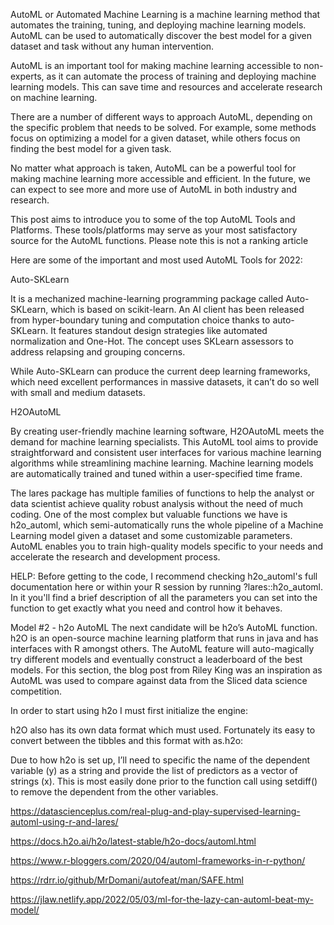 AutoML or Automated Machine Learning is a machine learning method that automates the training, tuning, and deploying machine learning models. AutoML can be used to automatically discover the best model for a given dataset and task without any human intervention.

AutoML is an important tool for making machine learning accessible to non-experts, as it can automate the process of training and deploying machine learning models. This can save time and resources and accelerate research on machine learning.

There are a number of different ways to approach AutoML, depending on the specific problem that needs to be solved. For example, some methods focus on optimizing a model for a given dataset, while others focus on finding the best model for a given task.

No matter what approach is taken, AutoML can be a powerful tool for making machine learning more accessible and efficient. In the future, we can expect to see more and more use of AutoML in both industry and research.


This post aims to introduce you to some of the top AutoML Tools and Platforms. These tools/platforms may serve as your most satisfactory source for the AutoML functions. Please note this is not a ranking article

Here are some of the important and most used AutoML Tools for 2022:

Auto-SKLearn

It is a mechanized machine-learning programming package called Auto-SKLearn, which is based on scikit-learn. An AI client has been released from hyper-boundary tuning and computation choice thanks to auto-SKLearn. It features standout design strategies like automated normalization and One-Hot. The concept uses SKLearn assessors to address relapsing and grouping concerns.

While Auto-SKLearn can produce the current deep learning frameworks, which need excellent performances in massive datasets, it can’t do so well with small and medium datasets.

H2OAutoML

By creating user-friendly machine learning software, H2OAutoML meets the demand for machine learning specialists. This AutoML tool aims to provide straightforward and consistent user interfaces for various machine learning algorithms while streamlining machine learning. Machine learning models are automatically trained and tuned within a user-specified time frame.


The lares package has multiple families of functions to help the analyst or data scientist achieve quality robust analysis without the need of much coding. One of the most complex but valuable functions we have is h2o_automl, which semi-automatically runs the whole pipeline of a Machine Learning model given a dataset and some customizable parameters. AutoML enables you to train high-quality models specific to your needs and accelerate the research and development process.

HELP: Before getting to the code, I recommend checking h2o_automl's full documentation here or within your R session by running ?lares::h2o_automl. In it you'll find a brief description of all the parameters you can set into the function to get exactly what you need and control how it behaves.

Model #2 - h2o AutoML
The next candidate will be h2o’s AutoML function. h2O is an open-source machine learning platform that runs in java and has interfaces with R amongst others. The AutoML feature will auto-magically try different models and eventually construct a leaderboard of the best models. For this section, the blog post from Riley King was an inspiration as AutoML was used to compare against data from the Sliced data science competition.

In order to start using h2o I must first initialize the engine:

h2O also has its own data format which must used. Fortunately its easy to convert between the tibbles and this format with as.h2o:

Due to how h2o is set up, I’ll need to specific the name of the dependent variable (y) as a string and provide the list of predictors as a vector of strings (x). This is most easily done prior to the function call using setdiff() to remove the dependent from the other variables.

https://datascienceplus.com/real-plug-and-play-supervised-learning-automl-using-r-and-lares/

https://docs.h2o.ai/h2o/latest-stable/h2o-docs/automl.html

https://www.r-bloggers.com/2020/04/automl-frameworks-in-r-python/

https://rdrr.io/github/MrDomani/autofeat/man/SAFE.html

https://jlaw.netlify.app/2022/05/03/ml-for-the-lazy-can-automl-beat-my-model/
